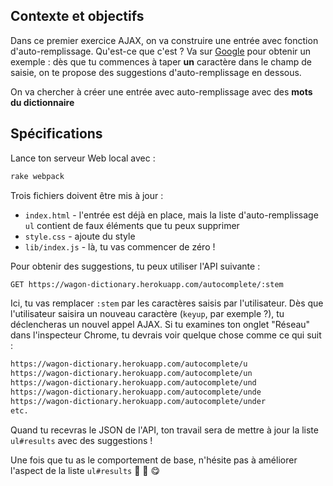 ## Contexte et objectifs

Dans ce premier exercice AJAX, on va construire une entrée avec fonction d'auto-remplissage. Qu'est-ce que c'est ? Va sur [Google](https://www.google.com/) pour obtenir un exemple : dès que tu commences à taper **un** caractère dans le champ de saisie, on te propose des suggestions d'auto-remplissage en dessous.

On va chercher à créer une entrée avec auto-remplissage avec des **mots du dictionnaire**

## Spécifications

Lance ton serveur Web local avec :

```bash
rake webpack
```

Trois fichiers doivent être mis à jour :

- `index.html` - l'entrée est déjà en place, mais la liste d'auto-remplissage `ul` contient de faux éléments que tu peux supprimer
- `style.css` - ajoute du style
- `lib/index.js` - là, tu vas commencer de zéro !

Pour obtenir des suggestions, tu peux utiliser l'API suivante :

```bash
GET https://wagon-dictionary.herokuapp.com/autocomplete/:stem
```

Ici, tu vas remplacer `:stem` par les caractères saisis par l'utilisateur. Dès que l'utilisateur saisira un nouveau caractère (`keyup`, par exemple ?), tu déclencheras un nouvel appel AJAX. Si tu examines ton onglet "Réseau" dans l'inspecteur Chrome, tu devrais voir quelque chose comme ce qui suit :

```bash
https://wagon-dictionary.herokuapp.com/autocomplete/u
https://wagon-dictionary.herokuapp.com/autocomplete/un
https://wagon-dictionary.herokuapp.com/autocomplete/und
https://wagon-dictionary.herokuapp.com/autocomplete/unde
https://wagon-dictionary.herokuapp.com/autocomplete/under
etc.
```

Quand tu recevras le JSON de l'API, ton travail sera de mettre à jour la liste `ul#results` avec des suggestions !

Une fois que tu as le comportement de base, n'hésite pas à améliorer l'aspect de la liste  `ul#results` 🎨 🎨 😋

